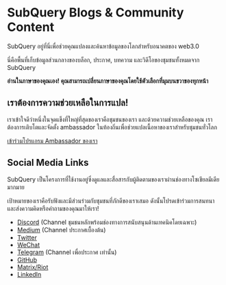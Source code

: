 # SubQuery Blogs & Community Content

SubQuery อยู่ที่นี่เพื่อช่วยคุณแปลงและค้นหาข้อมูลของโลกสำหรับอนาคตของ web3.0

นี่คือพื้นที่เก็บข้อมูลส่วนกลางของบล็อก, ประกาศ, บทความ และวิดีโอของชุมชนทั้งหมดจาก SubQuery

**อ่านในภาษาของคุณเอง! คุณสามารถเปลี่ยนภาษาของคุณโดยใช้ตัวเลือกที่มุมบนขวาของทุกหน้า**

## เราต้องการความช่วยเหลือในการแปล!

เราเข้าใจดีว่าหนึ่งในจุดแข็งที่ใหญ่ที่สุดของเราคือชุมชนของเรา และด้วยความช่วยเหลือของคุณ เราต้องการเติบโตและจัดตั้ง ambassador ในท้องถิ่นเพื่อช่วยแปลเนื้อหาของเราสำหรับชุมชนทั่วโลก

[เข้าร่วมโปรแกรม Ambassador ของเรา](https://doc.subquery.network/miscellaneous/ambassadors.html)

## Social Media Links

SubQuery เป็นโครงการที่ใช้งานอยู่ซึ่งดูแลและสื่อสารกับผู้ติดตามของเราผ่านช่องทางโซเชียลมีเดียมากมาย

เป้าหมายของเราคือรับฟังและมีส่วนร่วมกับชุมชนที่ภักดีของเราเสมอ ดังนั้นโปรดเข้าร่วมการสนทนาและส่งความคิดหรือคำถามของคุณมาให้เรา!

- [Discord](https://discord.com/invite/78zg8aBSMG) (Channel ชุมชนหลักพร้อมช่องทางการสนับสนุนด้านเทคนิคโดยเฉพาะ)
- [Medium](https://subquery.medium.com) (Channel ประกาศเบื้องต้น)
- [Twitter](https://twitter.com/subquerynetwork)
- [WeChat]()
- [Telegram](https://t.me/subquerynetwork) (Channel เพื่อประกาศ เท่านั้น)
- [GitHub](https://github.com/SubQuery/subql)
- [Matrix/Riot](https://matrix.to/#/#subquery:matrix.org)
- [LinkedIn](https://www.linkedin.com/company/subquery)
